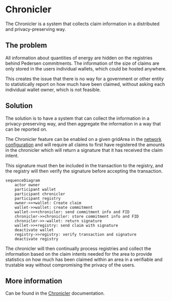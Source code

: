 # Chronicler

The Chronicler is a system that collects claim information in a distributed and privacy-preserving way.

## The problem

All information about quantities of energy are hidden on the registries behind Pedersen commitments.
The information of the size of claims are only stored in the users individual wallets, which could be hosted anywhere.

This creates the issue that there is no way for a government or other entity to statistically report on how much have been claimed, without asking each individual wallet owner, which is not feasible.

## Solution

The solution is to have a system that can collect the information in a privacy-preserving way, and then aggregate the information in a way that can be reported on.

The Chronicler feature can be enabled on a given gridArea in the [network configuration](./network.md#network-configuration) and will require all claims to first have registered the amounts in the chronicler which will return a signature that it has received the claim intent.

This signature must then be included in the transaction to the registry, and the registry will then verify the signature before accepting the transaction.

```mermaid
sequenceDiagram
    actor owner
    participant wallet
    participant chronicler
    participant registry
    owner->>+wallet: Create claim
    wallet->>wallet: create commitment
    wallet->>+chronicler: send commitment info and FID
    chronicler->>chronicler: store commitment info and FID
    chronicler->>-wallet: return signature
    wallet->>+registry: send claim with signature
    deactivate wallet
    registry->>registry: verify transaction and signature
    deactivate registry
```

The chronicler will then continually process registries and collect the information based on the claim intents needed for the area to provide statistics on how much has been claimed within an area in a verifiable and trustable way without compromising the privacy of the users.

## More information

Can be found in the [Chronicler](../chronicler/index.md) documentation.

